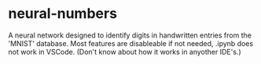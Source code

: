 # neural-numbers

A neural network designed to identify digits in handwritten entries from the 'MNIST' database. Most features are disableable if not needed, .ipynb does not work in VSCode. (Don't know about how it works in anyother IDE's.)
